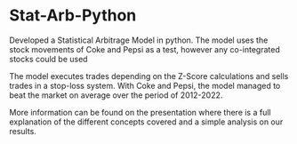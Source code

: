 # Stat-Arb-Python
Developed a Statistical Arbitrage Model in python. The model uses the stock movements of Coke and Pepsi as a test, however any co-integrated stocks could be used

The model executes trades depending on the Z-Score calculations and sells trades in a stop-loss system. With Coke and Pepsi, the model managed to beat the market on average over the period of 2012-2022.

More information can be found on the presentation where there is a full explanation of the different concepts covered and a simple analysis on our results.
